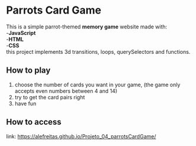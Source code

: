 # Parrots Card Game
This is a simple parrot-themed **memory game** website made with:\
-**JavaScript**\
-**HTML**\
-**CSS**\
this project implements 3d transitions, loops, querySelectors and functions.
## How to play 
1. choose the number of cards you want in your game, (the game only accepts even numbers between 4 and 14)
2. try to get the card pairs right
3. have fun
## How to access
link: <https://alefreitas.github.io/Projeto_04_parrotsCardGame/>
